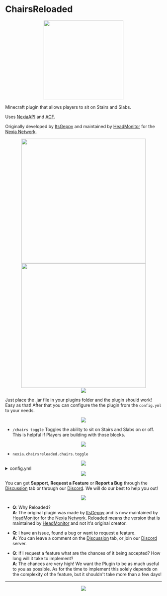 # ChairsReloaded

<div align="center">
 <img src="https://user-images.githubusercontent.com/62361708/224350839-5483032d-8053-4797-ae60-fba44476ce73.png" width=256>
</div>

Minecraft plugin that allows players to sit on Stairs and Slabs.

Uses [NexiaAPI](https://github.com/NexiaDevelopers/NexiaAPI) and [ACF](https://github.com/aikar/commands).

Originally developed by [ItsGeppy](https://github.com/Gepsu) and maintained by [HeadMonitor](https://github.com/HeadMonitor) for the [Nexia Network](https://www.playnexia.net/).

<div align="center">
 <img src="https://user-images.githubusercontent.com/62361708/224358914-2c5eda3f-4843-4edc-8d83-d64247e30ae6.png" width=400>
 <img src="https://user-images.githubusercontent.com/62361708/224359015-359ab709-c6f9-49a8-b815-36e8e366c33c.png" width=400>
</div>

<div align="center">
 <img src="https://user-images.githubusercontent.com/62361708/225291005-6b6bf7df-50bf-48f6-acbe-d50772ee865a.png">
</div>

Just place the .jar file in your plugins folder and the plugin should work! Easy as that! After that you can configure the the plugin from the `config.yml` to your needs.

<div align="center">
 <img src="https://user-images.githubusercontent.com/62361708/225288203-3f8324f9-5a02-4156-9159-b13429466559.png">
</div>

- `/chairs toggle` Toggles the ability to sit on Stairs and Slabs on or off. This is helpful if Players are building with those blocks. 

<div align="center">
 <img src="https://user-images.githubusercontent.com/62361708/225288290-f1b60d76-9af8-40f6-90d3-c5a6083cf661.png">
</div>

- `nexia.chairsreloaded.chairs.toggle`

<div align="center">
 <img src="https://user-images.githubusercontent.com/62361708/225288387-3b514380-63ec-467d-95c0-c0ebd76105ac.png">
</div>

<details>
<summary>config.yml</summary>
<pre>

    # MAIN SETTINGS
    checkForEmptySpace: true          # Makes sure there's space above the Chair before mounting it.
    ignoredEmptySpaceBlocks:          # If the checkForEmptySpace is true, these items will be ignored and count as empty space. If the block contains something from this list in this name it will be ignored.
      - AIR
      - BANNER
      - WALL_SIGN
      - BUTTON
      - LEVER
      - TORCH
      - TRIPWIRE
      - VINE
      - LADDER
    dismountAboveChair: true         # Dismounts above the Chair and not in the Chair.
    blacklistedWorlds:               # The Worlds that Chairs will not work on.
      - ExampleWorld
    
    #     ____ _           _            ____      _                 _          _ 
    #    / ___| |__   __ _(_)_ __ ___  |  _ \ ___| | ___   __ _  __| | ___  __| |
    #   | |   | '_ \ / _` | | '__/ __| | |_) / _ \ |/ _ \ / _` |/ _` |/ _ \/ _` |
    #   | |___| | | | (_| | | |  \__ \ |  _ <  __/ | (_) | (_| | (_| |  __/ (_| |
    #    \____|_| |_|\__,_|_|_|  |___/ |_| \_\___|_|\___/ \__,_|\__,_|\___|\__,_|
    #                                                                            
</pre>
</details>

<div align="center">
 <img src="https://user-images.githubusercontent.com/62361708/225434090-dce1fb3c-9ff6-43e9-80c3-76ac800ad7f5.png">
</div>

You can get **Support**, **Request a Feature** or **Report a Bug** through the [Discussion](https://blank.org) tab or through our [Discord](https://blank.org). We will do our best to help you out!

<div align="center">
 <img src="https://user-images.githubusercontent.com/62361708/225288503-a789afa0-4be5-4ff4-a83f-9d28c4dda1ed.png">
</div>

- **Q**: Why Reloaded? \
  **A**: The original plugin was made by [ItsGeppy](https://github.com/Gepsu) and is now maintained by [HeadMonitor](https://github.com/HeadMonitor) for the [Nexia Network](https://www.playnexia.net/). Reloaded means the version that is maintained by [HeadMonitor](https://github.com/HeadMonitor) and not it's original creator.

- **Q**: I have an issue, found a bug or want to request a feature. \
  **A**: You can leave a comment on the [Discussion](https://blank.org) tab, or join our [Discord](https://blank.org) 
         server.
         
- **Q**: If I request a feature what are the chances of it being accepted? How long will it take to implement? \
  **A**: The chances are very high! We want the Plugin to be as much useful to you as possible. As for the time to implement
         this solely depends on the complexity of the feature, but it shouldn't take more than a few days!
---

<p align="center">
  <img src="https://user-images.githubusercontent.com/62361708/220228413-2fea94e2-f7fe-4708-84d7-f8ac6a7bec5f.png"/>
</p>

